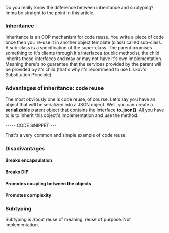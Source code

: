<div style="text-align: left;">
   <p>
    Do you really know the difference between inheritance and subtyping?
    Imma be straight to the point in this article.
   </p>
   <h3>Inheritance</h3>
   <p>
    Inheritance is an OOP mechanism for code reuse. You write a piece of
    code once then you re-use it in another object template (class) called
    sub-class. A sub-class is a specification of the super-class.
    The parent promises something to it's clients through it's interfaces
    (public methods), the child inherits those interfaces and may or may not
    have it's own implementation. Meaning there's no guarantee that the services
    provided by the parent will be provided by it's child
    (that's why it's recommend to use Liskov's Substitution Principle).
   </p>
   <h3>Advantages of inheritance: code reuse</h3>
   <p>
    The most obviously one is code reuse, of course. Let's say you have
    an object that will be serialized into a JSON object. Well, you can
    create a <b>serializable</b> parent object that contains the interface
    <b>to_json()</b>. All you have to is to inherit this object's implementation
    and use the method.
   </p>
   ----- CODE SNIPPET --- 
   <p>
    That's a very common and simple example of code reuse.
   </p>
   <h3>Disadivantages</h3>
   <h4>Breaks encapsulation</h4>
   <h4>Breaks DIP</h4>
   <h4>Promotes coupling between the objects</h4>
   <h4>Promotes complexity</h4>
   <h3>Subtyping</h3>
   <p>
    Subtyping is about reuse of meaning, reuse of purpose. Not implementation.
   </p>
</div>